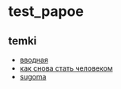 # test_papoe

## temki

* [вводная](README.md)
* [как снова стать человеком](evolution_manual.md)
* [sugoma](amogus_lore.md)
